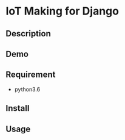 IoT Making for Django
====

## Description

## Demo

## Requirement

- python3.6

## Install

## Usage

